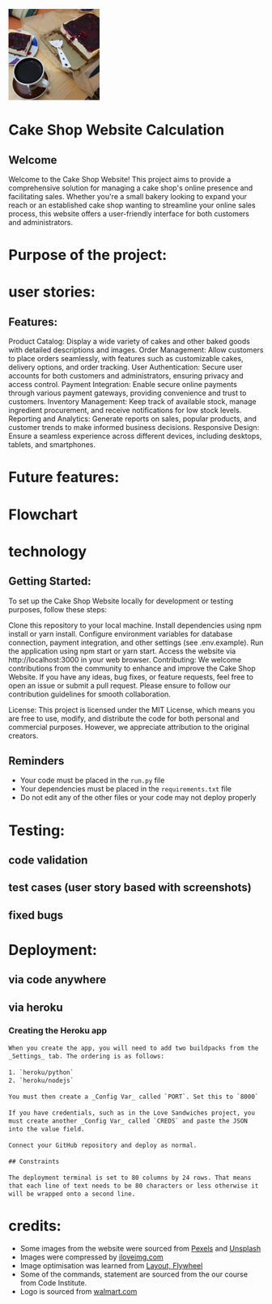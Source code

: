
![CI logo](assets/favicon/apple-touch-icon-180x180.png) 

# Cake Shop Website Calculation

## Welcome

 
Welcome to the Cake Shop Website! This project aims to provide a comprehensive solution for managing a cake shop's online presence and facilitating sales. Whether you're a small bakery looking to expand your reach or an established cake shop wanting to streamline your online sales process, this website offers a user-friendly interface for both customers and administrators.

# Purpose of the project:



# user stories:
 


## Features:
Product Catalog: Display a wide variety of cakes and other baked goods with detailed descriptions and images.
Order Management: Allow customers to place orders seamlessly, with features such as customizable cakes, delivery options, and order tracking.
User Authentication: Secure user accounts for both customers and administrators, ensuring privacy and access control.
Payment Integration: Enable secure online payments through various payment gateways, providing convenience and trust to customers.
Inventory Management: Keep track of available stock, manage ingredient procurement, and receive notifications for low stock levels.
Reporting and Analytics: Generate reports on sales, popular products, and customer trends to make informed business decisions.
Responsive Design: Ensure a seamless experience across different devices, including desktops, tablets, and smartphones.


# Future features:




# Flowchart





# technology




## Getting Started:
To set up the Cake Shop Website locally for development or testing purposes, follow these steps:

Clone this repository to your local machine.
Install dependencies using npm install or yarn install.
Configure environment variables for database connection, payment integration, and other settings (see .env.example).
Run the application using npm start or yarn start.
Access the website via http://localhost:3000 in your web browser.
Contributing:
We welcome contributions from the community to enhance and improve the Cake Shop Website. If you have any ideas, bug fixes, or feature requests, feel free to open an issue or submit a pull request. Please ensure to follow our contribution guidelines for smooth collaboration.

License:
This project is licensed under the MIT License, which means you are free to use, modify, and distribute the code for both personal and commercial purposes. However, we appreciate attribution to the original creators.

## Reminders

- Your code must be placed in the `run.py` file
- Your dependencies must be placed in the `requirements.txt` file
- Do not edit any of the other files or your code may not deploy properly





# Testing:
   ##  code validation


   ##  test cases (user story based with screenshots)


   ## fixed bugs





# Deployment:
##  via code anywhere





##  via heroku


### Creating the Heroku app

    When you create the app, you will need to add two buildpacks from the _Settings_ tab. The ordering is as follows:

    1. `heroku/python`
    2. `heroku/nodejs`

    You must then create a _Config Var_ called `PORT`. Set this to `8000`

    If you have credentials, such as in the Love Sandwiches project, you must create another _Config Var_ called `CREDS` and paste the JSON into the value field.

    Connect your GitHub repository and deploy as normal.

    ## Constraints

    The deployment terminal is set to 80 columns by 24 rows. That means that each line of text needs to be 80 characters or less otherwise it will be wrapped onto a second line.

# credits:


- Some images from the website were sourced from [Pexels](https://www.pexels.com/) and [Unsplash](https://unsplash.com/)
- Images were compressed by [iloveimg.com](https://www.iloveimg.com/de)
- Image optimisation was learned from [Layout, Flywheel](https://getflywheel.com/layout/optimize-images-for-web/#file-type)
- Some of the commands, statement are sourced from the our course from Code Institute.
-  Logo is sourced from [walmart.com](https://www.walmart.com)  

